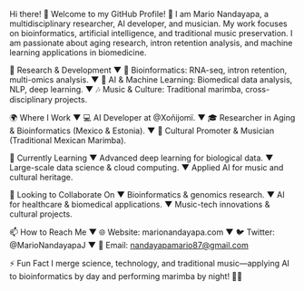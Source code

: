 Hi there! 👋
Welcome to my GitHub Profile! 🚀
I am Mario Nandayapa, a multidisciplinary researcher, AI developer, and musician. My work focuses on bioinformatics, artificial intelligence, and traditional music preservation. I am passionate about aging research, intron retention analysis, and machine learning applications in biomedicine.

🔬 Research & Development
▼ 🧬 Bioinformatics: RNA-seq, intron retention, multi-omics analysis.
▼ 🤖 AI & Machine Learning: Biomedical data analysis, NLP, deep learning.
▼ 🎶 Music & Culture: Traditional marimba, cross-disciplinary projects.

🌍 Where I Work
▼ 💻 AI Developer at @Xoñijomï.
▼ 🎓 Researcher in Aging & Bioinformatics (Mexico & Estonia).
▼ 🎵 Cultural Promoter & Musician (Traditional Mexican Marimba).

🌱 Currently Learning
▼ Advanced deep learning for biological data.
▼ Large-scale data science & cloud computing.
▼ Applied AI for music and cultural heritage.

👯 Looking to Collaborate On
▼ Bioinformatics & genomics research.
▼ AI for healthcare & biomedical applications.
▼ Music-tech innovations & cultural projects.

📫 How to Reach Me
▼ 🌐 Website: marionandayapa.com
▼ 🐦 Twitter: @MarioNandayapaJ
▼ 📩 Email: nandayapamario87@gmail.com

⚡ Fun Fact
I merge science, technology, and traditional music—applying AI to bioinformatics by day and performing marimba by night! 🎵💡
